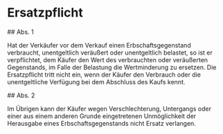# Ersatzpflicht



\#\# Abs. 1

 Hat der Verkäufer vor dem Verkauf einen Erbschaftsgegenstand verbraucht, unentgeltlich veräußert oder unentgeltlich belastet, so ist er verpflichtet, dem Käufer den Wert des verbrauchten oder veräußerten Gegenstands, im Falle der Belastung die Wertminderung zu ersetzen. Die Ersatzpflicht tritt nicht ein, wenn der Käufer den Verbrauch oder die unentgeltliche Verfügung bei dem Abschluss des Kaufs kennt.

\#\# Abs. 2

 Im Übrigen kann der Käufer wegen Verschlechterung, Untergangs oder einer aus einem anderen Grunde eingetretenen Unmöglichkeit der Herausgabe eines Erbschaftsgegenstands nicht Ersatz verlangen. 

